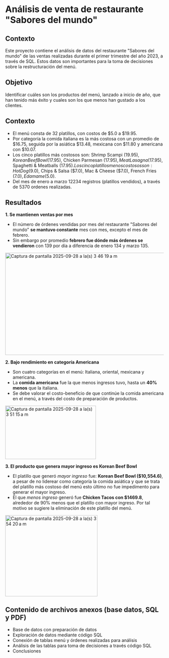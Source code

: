 # Análisis de venta de restaurante "Sabores del mundo"

## Contexto
Este proyecto contiene el análisis de datos del restaurante "Sabores del mundo" de las ventas realizadas durante el primer trimestre del año 2023, a través de SQL. Estos datos son importantes para la toma de decisiones sobre la restructuración del menú.

## Objetivo
Identificar cuáles son los productos del menú, lanzado a inicio de año, que han tenido más éxito y cuales son los que menos han gustado a los clientes.

## Contexto
- El menú consta de 32 platillos, con costos de $5.0 a $19.95.
- Por categoría la comida italiana es la más costosa con un promedio de $16.75, seguida por la asiática $13.48, mexicana con $11.80 y americana con $10.07.
- Los cinco platillos más costosos son: Shrimp Scampi ($19.95), Korean Beef Bowl ($17.95), Chicken Parmesan ($17.95), Meat Lasagna ($17.95), Spaghetti &
Meatballs ($17.95). Los cinco platillos menos costosos son: Hot Dog ($9.0), Chips & Salsa ($7.0), Mac & Cheese ($7.0), French Fries ($7.0), Edamame ($5.0).
- Del mes de enero a marzo 12234 registros (platillos vendidos), a través de 5370 ordenes realizadas.

## Resultados

**1. Se mantienen ventas por mes**
  - El número de órdenes vendidas por mes del restaurante "Sabores del mundo" **se mantuvo constante** mes con mes, excepto el mes de febrero.
  - Sin embargo por promedio **febrero fue dónde más órdenes se vendieron** con 139 por día a diferencia de enero 134 y marzo 135.

<img width="689" height="325" alt="Captura de pantalla 2025-09-28 a la(s) 3 46 19 a m" src="https://github.com/user-attachments/assets/15488aa1-aa22-4bad-a441-4a722d978f53" />


**2. Bajo rendimiento en categoría Americana**
  - Son cuatro categorías en el menú: Italiana, oriental, mexicana y americana.
  - La **comida americana** fue la que menos ingresos tuvo, hasta un **40% menos** que la italiana.
  - Se debe valorar el costo-beneficio de que continúe la comida americana en el menú, a través del costo de preparación de productos.

<img width="288" height="170" alt="Captura de pantalla 2025-09-28 a la(s) 3 51 15 a m" src="https://github.com/user-attachments/assets/959d6aeb-0824-4ae1-b6c7-5802e056b50a" />


**3. El producto que genera mayor ingreso es Korean Beef Bowl**
- El platillo que generó _mayor ingreso_ fue: **Korean Beef Bowl ($10,554.6)**, a pesar de no liderear como categoría la comida asiática y que se trata del platillo más costoso del menú esto último no fue impedimento para generar el mayor ingreso.
- El que _menos ingreso_ generó fue **Chicken Tacos con $1469.8**, alrededor de 90% menos que el platillo con mayor ingreso. Por tal motivo se sugiere la eliminación de este platillo del menú.
  
<img width="293" height="258" alt="Captura de pantalla 2025-09-28 a la(s) 3 54 20 a m" src="https://github.com/user-attachments/assets/958ec26f-fd40-4a59-9f73-bee60dffac02" />



## Contenido de archivos anexos (base datos, SQL y PDF)
  - Base de datos con preparación de datos
  - Exploración de datos mediante código SQL
  - Conexión de tablas menú y órdenes realizadas para análisis
  - Análisis de las tablas para toma de decisiones a través código SQL
  - Conclusiones

